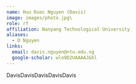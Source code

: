 ```yaml
---
name: Huu Duoc Nguyen (Davis)
image: images/photo.jpg\
role: rf
affiliation: Nanyang Technological University
aliases:
  - D Nguyen
links:
  email: davis.nguyen@ntu.edu.sg
  google-scholar: wlo9D2UAAAAJ&hl
---
```

DavisDavisDavisDavisDavis

